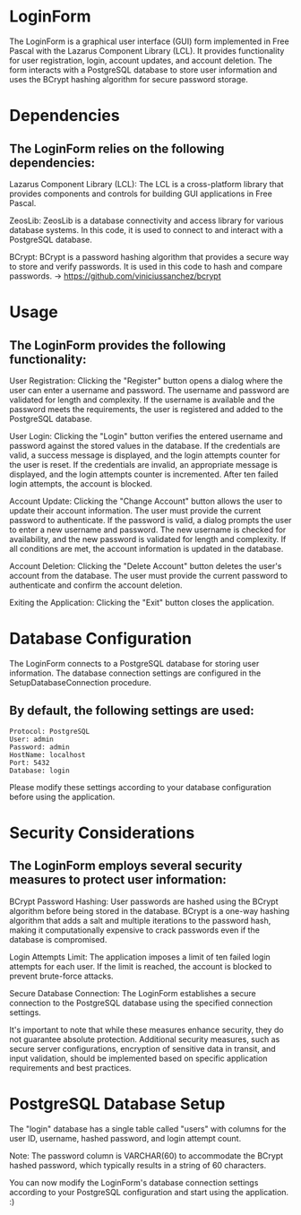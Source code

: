 # LoginForm

The LoginForm is a graphical user interface (GUI) form implemented in Free Pascal with the Lazarus Component Library (LCL). It provides functionality for user registration, login, account updates, and account deletion. The form interacts with a PostgreSQL database to store user information and uses the BCrypt hashing algorithm for secure password storage.

# Dependencies

## The LoginForm relies on the following dependencies:

Lazarus Component Library (LCL): The LCL is a cross-platform library that provides components and controls for building GUI applications in Free Pascal.

ZeosLib: ZeosLib is a database connectivity and access library for various database systems. In this code, it is used to connect to and interact with a PostgreSQL database.

BCrypt: BCrypt is a password hashing algorithm that provides a secure way to store and verify passwords. It is used in this code to hash and compare passwords.
-> https://github.com/viniciussanchez/bcrypt

# Usage

## The LoginForm provides the following functionality:

User Registration: Clicking the "Register" button opens a dialog where the user can enter a username and password. The username and password are validated for length and complexity. If the username is available and the password meets the requirements, the user is registered and added to the PostgreSQL database.

User Login: Clicking the "Login" button verifies the entered username and password against the stored values in the database. If the credentials are valid, a success message is displayed, and the login attempts counter for the user is reset. If the credentials are invalid, an appropriate message is displayed, and the login attempts counter is incremented. After ten failed login attempts, the account is blocked.

Account Update: Clicking the "Change Account" button allows the user to update their account information. The user must provide the current password to authenticate. If the password is valid, a dialog prompts the user to enter a new username and password. The new username is checked for availability, and the new password is validated for length and complexity. If all conditions are met, the account information is updated in the database.

Account Deletion: Clicking the "Delete Account" button deletes the user's account from the database. The user must provide the current password to authenticate and confirm the account deletion.

Exiting the Application: Clicking the "Exit" button closes the application.

# Database Configuration

The LoginForm connects to a PostgreSQL database for storing user information. The database connection settings are configured in the SetupDatabaseConnection procedure. 

## By default, the following settings are used:

    Protocol: PostgreSQL
    User: admin
    Password: admin
    HostName: localhost
    Port: 5432
    Database: login

Please modify these settings according to your database configuration before using the application.

# Security Considerations

## The LoginForm employs several security measures to protect user information:

BCrypt Password Hashing: User passwords are hashed using the BCrypt algorithm before being stored in the database. BCrypt is a one-way hashing algorithm that adds a salt and multiple iterations to the password hash, making it computationally expensive to crack passwords even if the database is compromised.

Login Attempts Limit: The application imposes a limit of ten failed login attempts for each user. If the limit is reached, the account is blocked to prevent brute-force attacks.

Secure Database Connection: The LoginForm establishes a secure connection to the PostgreSQL database using the specified connection settings.

It's important to note that while these measures enhance security, they do not guarantee absolute protection. Additional security measures, such as secure server configurations, encryption of sensitive data in transit, and input validation, should be implemented based on specific application requirements and best practices.

# PostgreSQL Database Setup

The "login" database has a single table called "users" with columns for the user ID, username, hashed password, and login attempt count.

Note: The password column is VARCHAR(60) to accommodate the BCrypt hashed password, which typically results in a string of 60 characters.
	
You can now modify the LoginForm's database connection settings according to your PostgreSQL configuration and start using the application. :)

